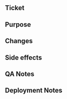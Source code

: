 <!-- Use the following format for the title of the Pull Request:

    [Ticket] Title
-->

<!-- Before submit your Pull Request, make sure you picked the right target branch:

    - For hotfixes, select "master"
    - For features, improvements and bug fixes, select "develop"
-->

<!-- For security related issue, talk with the team lead before submitting your PR -->

## Ticket

<!-- Link to JIRA ticket, if applicable e.g. https://openscience.atlassian.net/browse/SVCS-1234 -->

## Purpose

<!-- Describe the purpose of your changes -->

## Changes

<!-- Briefly describe or list your changes  -->

## Side effects

<!-- Any possible side effects? -->

## QA Notes

<!-- If applicable, briefly describe how QA should test this ticket/PR -->

## Deployment Notes

<!-- Any special configurations for deployment? -->
